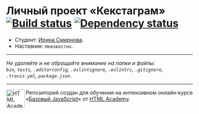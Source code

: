 # Личный проект «Кекстаграм» [![Build status][travis-image]][travis-url] [![Dependency status][dependency-image]][dependency-url]

* Студент: [Ирина Смирнова](https://up.htmlacademy.ru/javascript/7/user/38472).
* Наставник: `Неизвестно`.

---

_Не удаляйте и не обращайте внимание на папки и файлы:_<br>
_`bin`, `tests`, `.editorconfig`, `.eslintignore`, `.eslintrc`, `.gitignore`, `.travis.yml`, `package.json`._

---

<a href="https://htmlacademy.ru/intensive/javascript"><img align="left" width="50" height="50" title="HTML Academy" src="https://up.htmlacademy.ru/static/img/intensive/javascript/logo-for-github.svg"></a>

Репозиторий создан для обучения на интенсивном онлайн‑курсе «[Базовый JavaScript](https://htmlacademy.ru/intensive/javascript)» от [HTML Academy](https://htmlacademy.ru).

[travis-image]: https://travis-ci.org/htmlacademy-javascript/38472-kekstagram.svg?branch=master
[travis-url]: https://travis-ci.org/htmlacademy-javascript/38472-kekstagram
[dependency-image]: https://david-dm.org/htmlacademy-javascript/38472-kekstagram.svg?style=flat-square
[dependency-url]: https://david-dm.org/htmlacademy-javascript/38472-kekstagram
